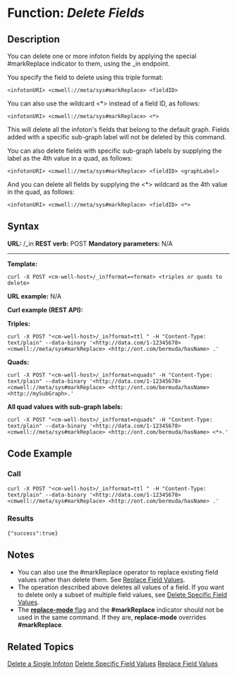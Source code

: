 # Function: *Delete Fields* #

## Description ##
You can delete one or more infoton fields by applying the special #markReplace indicator to them, using the _in endpoint.

You specify the field to delete using this triple format:

    <infotonURI> <cmwell://meta/sys#markReplace> <fieldID>

You can also use the wildcard <*> instead of a field ID, as follows:

    <infotonURI> <cmwell://meta/sys#markReplace> <*>

This will delete all the infoton's fields that belong to the default graph. Fields added with a specific sub-graph label will not be deleted by this command.

You can also delete fields with specific sub-graph labels by supplying the label as the 4th value in a quad, as follows:

    <infotonURI> <cmwell://meta/sys#markReplace> <fieldID> <graphLabel>

And you can delete all fields by supplying the <*> wildcard as the 4th value in the quad, as follows:

    <infotonURI> <cmwell://meta/sys#markReplace> <fieldID> <*>

## Syntax ##

**URL:** <CMWellHost>/_in
**REST verb:** POST
**Mandatory parameters:** N/A

----------

**Template:**

    curl -X POST <cm-well-host>/_in?format=<format> <triples or quads to delete>

**URL example:** N/A

**Curl example (REST API):**

**Triples:**

    curl -X POST "<cm-well-host>/_in?format=ttl " -H "Content-Type: text/plain" --data-binary '<http://data.com/1-12345678> 
    <cmwell://meta/sys#markReplace> <http://ont.com/bermuda/hasName> .'

**Quads:**

    curl -X POST "<cm-well-host>/_in?format=nquads" -H "Content-Type: text/plain" --data-binary '<http://data.com/1-12345678> 
    <cmwell://meta/sys#markReplace> <http://ont.com/bermuda/hasName> <http://mySubGraph>.'

**All quad values with sub-graph labels:**

    curl -X POST "<cm-well-host>/_in?format=nquads" -H "Content-Type: text/plain" --data-binary '<http://data.com/1-12345678> 
    <cmwell://meta/sys#markReplace> <http://ont.com/bermuda/hasName> <*>.'

## Code Example ##

### Call ###

    curl -X POST "<cm-well-host>/_in?format=ttl " -H "Content-Type: text/plain" --data-binary '<http://data.com/1-12345678> 
    <cmwell://meta/sys#markReplace> <http://ont.com/bermuda/hasName> .'

### Results ###

    {"success":true}

## Notes ##

* You can also use the #markReplace operator to replace existing field values rather than delete them. See [Replace Field Values](API.Update.ReplaceFieldValues.md).
* The operation described above deletes all values of a field. If you want to delete only a subset of multiple field values, see [Delete Specific Field Values](API.Update.DeleteSpecificFieldValues.md).
* The [**replace-mode** flag](API.Update.ReplaceFieldValues.md) and the **#markReplace** indicator should not be used in the same command. If they are, **replace-mode** overrides **#markReplace**.

## Related Topics ##
[Delete a Single Infoton](API.Update.DeleteASingleInfoton.md)
[Delete Specific Field Values](API.Update.DeleteSpecificFieldValues.md)
[Replace Field Values](API.Update.ReplaceFieldValues.md)

